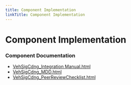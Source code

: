 ```yaml
---
title: Component Implementation
linkTitle: Component Implementation
---
```


# Component Implementation
### Component Documentation

- [VehSigCdng_Integration Manual.html](doc/VehSigCdng_Integration%20Manual.html)
- [VehSigCdng_MDD.html](doc/VehSigCdng_MDD.html)
- [VehSigCdng_PeerReviewChecklist.html](doc/VehSigCdng_PeerReviewChecklist.html)

